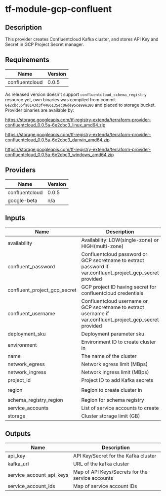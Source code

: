 # tf-module-gcp-confluent

## Description

This provider creates Confluentcloud Kafka cluster, and stores API Key and Secret in GCP Project Secret manager.

## Requirements

| Name | Version |
|------|---------|
| confluentcloud | 0.0.5 |

As released version doesn't support `confluentcloud_schema_registry` resource yet, own binaries was compiled from commit `6e2cbc35fa0143d3f4466135ec06de95ce99e180` and placed to storage bucket.
Provider binaries are available by:

https://storage.googleapis.com/tf-registry-extenda/terraform-provider-confluentcloud_0.0.5a-6e2cbc3_linux_amd64.zip

https://storage.googleapis.com/tf-registry-extenda/terraform-provider-confluentcloud_0.0.5a-6e2cbc3_darwin_amd64.zip

https://storage.googleapis.com/tf-registry-extenda/terraform-provider-confluentcloud_0.0.5a-6e2cbc3_windows_amd64.zip


## Providers

| Name | Version |
|------|---------|
| confluentcloud | 0.0.5 |
| google-beta | n/a |

## Inputs

| Name | Description | Type | Default | Required |
|------|-------------|------|---------|:--------:|
| availability | Availability: LOW(single-zone) or HIGH(multi-zone) | `string` | `"LOW"` | no |
| confluent\_password | Confluentcloud password or GCP secretname to extract password if var.confluent\_project\_gcp\_secret provided | `string` | `"confluent-password"` | no |
| confluent\_project\_gcp\_secret | GCP project ID having secret for confluentcloud credentials | `string` | `"tf-admin-90301274"` | no |
| confluent\_username | Confluentcloud username or GCP secretname to extract username if var.confluent\_project\_gcp\_secret provided | `string` | `"confluent-username"` | no |
| deployment\_sku | Deployment parameter sku | `string` | `"BASIC"` | no |
| environment | Environment ID to create cluster in | `string` | n/a | yes |
| name | The name of the cluster | `string` | n/a | yes |
| network\_egress | Network egress limit (MBps) | `number` | `100` | no |
| network\_ingress | Network ingress limit (MBps) | `number` | `100` | no |
| project\_id | Project ID to add Kafka secrets | `string` | `""` | no |
| region | Region to create cluster in | `string` | `"europe-west1"` | no |
| schema\_registry\_region | Region for schema registry | `string` | `"EU"` | no |
| service\_accounts | List of service accounts to create | `list(string)` | `[]` | no |
| storage | Cluster storage limit (GB) | `number` | `5000` | no |

## Outputs

| Name | Description |
|------|-------------|
| api\_key | API Key/Secret for the Kafka cluster |
| kafka\_url | URL of the kafka cluster |
| service\_account\_api\_keys | Map of API Keys/Secrets for the service accounts |
| service\_account\_ids | Map of service account IDs |
